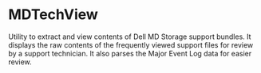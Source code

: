 MDTechView
==========
Utility to extract and view contents of Dell MD Storage support bundles.
It displays the raw contents of the frequently viewed support files for review by a support technician.
It also parses the Major Event Log data for easier review.
